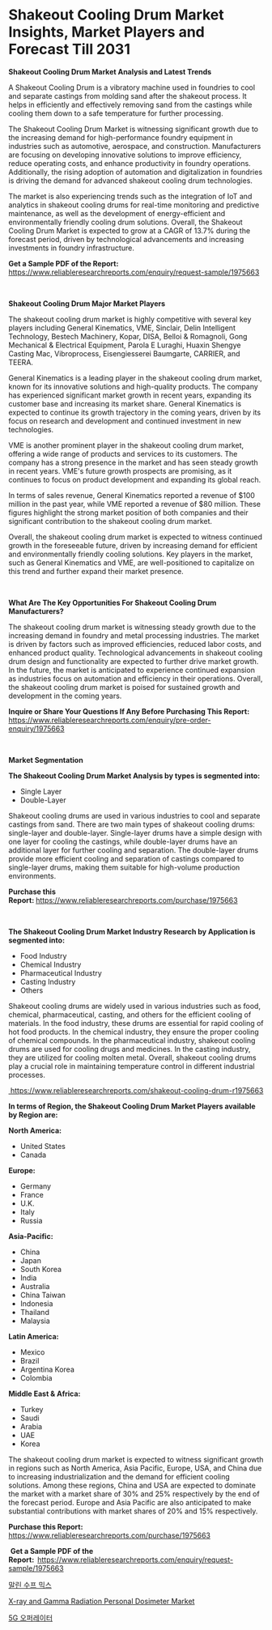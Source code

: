 <p><h1>Shakeout Cooling Drum Market Insights, Market Players and Forecast Till 2031</h1></p><p><strong>Shakeout Cooling Drum Market Analysis and Latest Trends</strong></p>
<p><p>A Shakeout Cooling Drum is a vibratory machine used in foundries to cool and separate castings from molding sand after the shakeout process. It helps in efficiently and effectively removing sand from the castings while cooling them down to a safe temperature for further processing.</p><p>The Shakeout Cooling Drum Market is witnessing significant growth due to the increasing demand for high-performance foundry equipment in industries such as automotive, aerospace, and construction. Manufacturers are focusing on developing innovative solutions to improve efficiency, reduce operating costs, and enhance productivity in foundry operations. Additionally, the rising adoption of automation and digitalization in foundries is driving the demand for advanced shakeout cooling drum technologies.</p><p>The market is also experiencing trends such as the integration of IoT and analytics in shakeout cooling drums for real-time monitoring and predictive maintenance, as well as the development of energy-efficient and environmentally friendly cooling drum solutions. Overall, the Shakeout Cooling Drum Market is expected to grow at a CAGR of 13.7% during the forecast period, driven by technological advancements and increasing investments in foundry infrastructure.</p></p>
<p><strong>Get a Sample PDF of the Report:&nbsp;</strong> <a href="https://www.reliableresearchreports.com/enquiry/request-sample/1975663">https://www.reliableresearchreports.com/enquiry/request-sample/1975663</a></p>
<p>&nbsp;</p>
<p><strong>Shakeout Cooling Drum Major Market Players</strong></p>
<p><p>The shakeout cooling drum market is highly competitive with several key players including General Kinematics, VME, Sinclair, Delin Intelligent Technology, Bestech Machinery, Kopar, DISA, Belloi & Romagnoli, Gong Mechanical & Electrical Equipment, Parola E Luraghi, Huaxin Shengye Casting Mac, Vibroprocess, Eisengiesserei Baumgarte, CARRIER, and TEERA.</p><p>General Kinematics is a leading player in the shakeout cooling drum market, known for its innovative solutions and high-quality products. The company has experienced significant market growth in recent years, expanding its customer base and increasing its market share. General Kinematics is expected to continue its growth trajectory in the coming years, driven by its focus on research and development and continued investment in new technologies.</p><p>VME is another prominent player in the shakeout cooling drum market, offering a wide range of products and services to its customers. The company has a strong presence in the market and has seen steady growth in recent years. VME's future growth prospects are promising, as it continues to focus on product development and expanding its global reach.</p><p>In terms of sales revenue, General Kinematics reported a revenue of $100 million in the past year, while VME reported a revenue of $80 million. These figures highlight the strong market position of both companies and their significant contribution to the shakeout cooling drum market.</p><p>Overall, the shakeout cooling drum market is expected to witness continued growth in the foreseeable future, driven by increasing demand for efficient and environmentally friendly cooling solutions. Key players in the market, such as General Kinematics and VME, are well-positioned to capitalize on this trend and further expand their market presence.</p></p>
<p>&nbsp;</p>
<p><strong>What Are The Key Opportunities For Shakeout Cooling Drum Manufacturers?</strong></p>
<p><p>The shakeout cooling drum market is witnessing steady growth due to the increasing demand in foundry and metal processing industries. The market is driven by factors such as improved efficiencies, reduced labor costs, and enhanced product quality. Technological advancements in shakeout cooling drum design and functionality are expected to further drive market growth. In the future, the market is anticipated to experience continued expansion as industries focus on automation and efficiency in their operations. Overall, the shakeout cooling drum market is poised for sustained growth and development in the coming years.</p></p>
<p><strong>Inquire or Share Your Questions If Any Before Purchasing This Report:</strong> <a href="https://www.reliableresearchreports.com/enquiry/pre-order-enquiry/1975663">https://www.reliableresearchreports.com/enquiry/pre-order-enquiry/1975663</a></p>
<p>&nbsp;</p>
<p><strong>Market Segmentation</strong></p>
<p><strong>The Shakeout Cooling Drum Market Analysis by types is segmented into:</strong></p>
<p><ul><li>Single Layer</li><li>Double-Layer</li></ul></p>
<p><p>Shakeout cooling drums are used in various industries to cool and separate castings from sand. There are two main types of shakeout cooling drums: single-layer and double-layer. Single-layer drums have a simple design with one layer for cooling the castings, while double-layer drums have an additional layer for further cooling and separation. The double-layer drums provide more efficient cooling and separation of castings compared to single-layer drums, making them suitable for high-volume production environments.</p></p>
<p><strong>Purchase this Report:&nbsp;</strong><a href="https://www.reliableresearchreports.com/purchase/1975663">https://www.reliableresearchreports.com/purchase/1975663</a></p>
<p>&nbsp;</p>
<p><strong>The Shakeout Cooling Drum Market Industry Research by Application is segmented into:</strong></p>
<p><ul><li>Food Industry</li><li>Chemical Industry</li><li>Pharmaceutical Industry</li><li>Casting Industry</li><li>Others</li></ul></p>
<p><p>Shakeout cooling drums are widely used in various industries such as food, chemical, pharmaceutical, casting, and others for the efficient cooling of materials. In the food industry, these drums are essential for rapid cooling of hot food products. In the chemical industry, they ensure the proper cooling of chemical compounds. In the pharmaceutical industry, shakeout cooling drums are used for cooling drugs and medicines. In the casting industry, they are utilized for cooling molten metal. Overall, shakeout cooling drums play a crucial role in maintaining temperature control in different industrial processes.</p></p>
<p><a href="https://www.reliableresearchreports.com/shakeout-cooling-drum-r1975663">&nbsp;https://www.reliableresearchreports.com/shakeout-cooling-drum-r1975663</a></p>
<p><strong>In terms of Region, the Shakeout Cooling Drum Market Players available by Region are:</strong></p>
<p>
    <p> <strong> North America: </strong>
        <ul>
            <li>United States</li>
            <li>Canada</li>
        </ul>
        </p> 
    <p> <strong> Europe: </strong>
        <ul>
            <li>Germany</li>
            <li>France</li>
            <li>U.K.</li>
            <li>Italy</li>
            <li>Russia</li>
        </ul>
        </p> 
    <p> <strong> Asia-Pacific: </strong>
        <ul>
            <li>China</li>
            <li>Japan</li>
            <li>South Korea</li>
            <li>India</li>
            <li>Australia</li>
            <li>China Taiwan</li>
            <li>Indonesia</li>
            <li>Thailand</li>
            <li>Malaysia</li>
        </ul>
        </p> 
    <p> <strong> Latin America: </strong>
        <ul>
            <li>Mexico</li>
            <li>Brazil</li>
            <li>Argentina Korea</li>
            <li>Colombia</li>
        </ul>
        </p> 
    <p> <strong> Middle East & Africa: </strong>
        <ul>
            <li>Turkey</li>
            <li>Saudi</li>
            <li>Arabia</li>
            <li>UAE</li>
            <li>Korea</li>
        </ul>
    </p>
    </p>
<p><p>The shakeout cooling drum market is expected to witness significant growth in regions such as North America, Asia Pacific, Europe, USA, and China due to increasing industrialization and the demand for efficient cooling solutions. Among these regions, China and USA are expected to dominate the market with a market share of 30% and 25% respectively by the end of the forecast period. Europe and Asia Pacific are also anticipated to make substantial contributions with market shares of 20% and 15% respectively.</p></p>
<p><strong>Purchase this Report: </strong><a href="https://www.reliableresearchreports.com/purchase/1975663">https://www.reliableresearchreports.com/purchase/1975663</a></p>
<p>&nbsp;<strong>Get a Sample PDF of the Report:&nbsp;&nbsp;</strong><a href="https://www.reliableresearchreports.com/enquiry/request-sample/1975663">https://www.reliableresearchreports.com/enquiry/request-sample/1975663</a></p>
<p><strong></strong></p>
<p><p><a href="https://medium.com/@allisonkreiger/%EA%B1%B4%EC%A1%B0-%EC%8A%A4%ED%94%84-%ED%98%BC%ED%95%A9%EB%AC%BC-%EC%8B%9C%EC%9E%A5%EC%9D%80-%EC%8B%9C%EC%9E%A5-%EC%A0%90%EC%9C%A0%EC%9C%A8-%EC%8B%9C%EC%9E%A5-%EB%8F%99%ED%96%A5-%EB%B0%8F-%EC%8B%9C%EC%9E%A5-%EC%84%B1%EC%9E%A5%EC%97%90-%EB%8C%80%ED%95%9C-%EC%A0%95%EB%B3%B4%EB%A5%BC-%EC%A0%9C%EA%B3%B5%ED%95%A9%EB%8B%88%EB%8B%A4-cae0f4d3b65e">말린 수프 믹스</a></p><p><a href="https://github.com/sofayahoo2023/Market-Research-Report-List-4/blob/main/x-ray-and-gamma-radiation-personal-dosimeter-market.md">X-ray and Gamma Radiation Personal Dosimeter Market</a></p><p><a href="https://medium.com/@alanperkins1921/5g-%EC%9A%B4%EC%98%81%EC%97%85%EC%9E%90-%EC%8B%9C%EC%9E%A5%EC%9D%80-%EC%8B%9C%EC%9E%A5-%EC%A0%90%EC%9C%A0%EC%9C%A8-%EC%8B%9C%EC%9E%A5-%ED%8A%B8%EB%A0%8C%EB%93%9C-%EB%B0%8F-%EC%8B%9C%EC%9E%A5-%EC%84%B1%EC%9E%A5%EC%97%90-%EB%8C%80%ED%95%9C-%EC%A0%95%EB%B3%B4%EB%A5%BC-%EC%A0%9C%EA%B3%B5%ED%95%A9%EB%8B%88%EB%8B%A4-3b974de6c94a">5G 오퍼레이터</a></p></p>